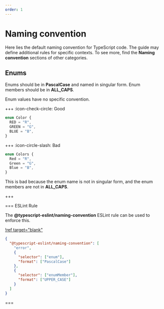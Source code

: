 ```yaml
---
order: 1
---
```


# Naming convention

Here lies the default naming convention for TypeScript code. The guide may
define additional rules for specific contexts. To see more, find the **Naming
convention** sections of other categories.

## Enums

Enums should be in **PascalCase** and named in singular form. Enum members
should be in **ALL_CAPS**.

Enum values have no specific convention.

+++ :icon-check-circle: Good

```ts
enum Color {
  RED = "R",
  GREEN = "G",
  BLUE = "B",
}
```

+++ :icon-circle-slash: Bad

```ts
enum Colors {
  Red = "R",
  Green = "G",
  Blue = "B",
}
```

This is bad because the enum name is not in singular form, and the enum members
are not in **ALL_CAPS**.

+++

=== ESLint Rule

The **@typescript-eslint/naming-convention** ESLint rule can be used to enforce
this.

[!ref target="blank"](https://typescript-eslint.io/rules/naming-convention/)

```json
{
  "@typescript-eslint/naming-convention": [
    "error",
    {
      "selector": ["enum"],
      "format": ["PascalCase"]
    },
    {
      "selector": ["enumMember"],
      "format": ["UPPER_CASE"]
    }
  ]
}
```

===

